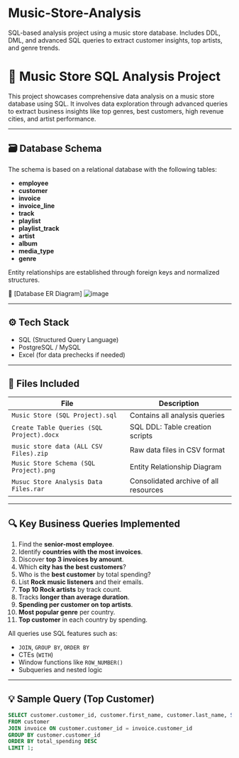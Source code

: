# Music-Store-Analysis
SQL-based analysis project using a music store database. Includes DDL, DML, and advanced SQL queries to extract customer insights, top artists, and genre trends.

# 🎵 Music Store SQL Analysis Project

This project showcases comprehensive data analysis on a music store database using SQL. It involves data exploration through advanced queries to extract business insights like top genres, best customers, high revenue cities, and artist performance.

---

## 🗃️ Database Schema

The schema is based on a relational database with the following tables:

- **employee**
- **customer**
- **invoice**
- **invoice_line**
- **track**
- **playlist**
- **playlist_track**
- **artist**
- **album**
- **media_type**
- **genre**

Entity relationships are established through foreign keys and normalized structures.

🔗 [Database ER Diagram]
![image](https://github.com/user-attachments/assets/7d1cee25-ea57-4cbd-b2f5-1edccec7f826)

---

## ⚙️ Tech Stack

- SQL (Structured Query Language)
- PostgreSQL / MySQL
- Excel (for data prechecks if needed)

---

## 📂 Files Included

| File | Description |
|------|-------------|
| `Music Store (SQL Project).sql` | Contains all analysis queries |
| `Create Table Queries (SQL Project).docx` | SQL DDL: Table creation scripts |
| `music store data (ALL CSV Files).zip` | Raw data files in CSV format |
| `Music Store Schema (SQL Project).png` | Entity Relationship Diagram |
| `Musuc Store Analysis Data Files.rar` | Consolidated archive of all resources |

---

## 🔍 Key Business Queries Implemented

1. Find the **senior-most employee**.
2. Identify **countries with the most invoices**.
3. Discover **top 3 invoices by amount**.
4. Which **city has the best customers**?
5. Who is the **best customer** by total spending?
6. List **Rock music listeners** and their emails.
7. **Top 10 Rock artists** by track count.
8. Tracks **longer than average duration**.
9. **Spending per customer on top artists**.
10. **Most popular genre** per country.
11. **Top customer** in each country by spending.

All queries use SQL features such as:
- `JOIN`, `GROUP BY`, `ORDER BY`
- CTEs (`WITH`)
- Window functions like `ROW_NUMBER()`
- Subqueries and nested logic

---

## 💡 Sample Query (Top Customer)

```sql
SELECT customer.customer_id, customer.first_name, customer.last_name, SUM(total) AS total_spending
FROM customer
JOIN invoice ON customer.customer_id = invoice.customer_id
GROUP BY customer.customer_id
ORDER BY total_spending DESC
LIMIT 1;
